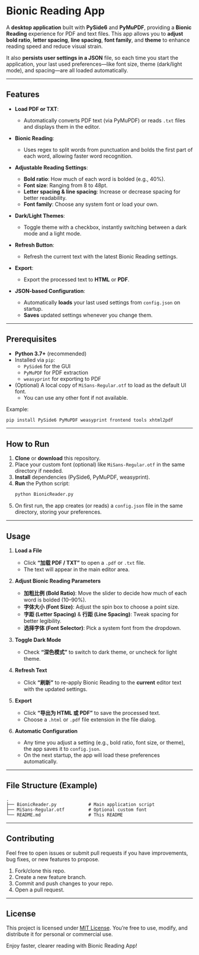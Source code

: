 # Bionic Reading App

A **desktop application** built with **PySide6** and **PyMuPDF**, providing a **Bionic Reading** experience for PDF and text files. This app allows you to **adjust bold ratio**, **letter spacing**, **line spacing**, **font family**, and **theme** to enhance reading speed and reduce visual strain.  

It also **persists user settings in a JSON** file, so each time you start the application, your last used preferences—like font size, theme (dark/light mode), and spacing—are all loaded automatically.

---

## Features

- **Load PDF or TXT**:
  - Automatically converts PDF text (via PyMuPDF) or reads `.txt` files and displays them in the editor.

- **Bionic Reading**:
  - Uses regex to split words from punctuation and bolds the first part of each word, allowing faster word recognition.

- **Adjustable Reading Settings**:
  - **Bold ratio**: How much of each word is bolded (e.g., 40%).
  - **Font size**: Ranging from 8 to 48pt.
  - **Letter spacing & line spacing**: Increase or decrease spacing for better readability.
  - **Font family**: Choose any system font or load your own.

- **Dark/Light Themes**:
  - Toggle theme with a checkbox, instantly switching between a dark mode and a light mode.

- **Refresh Button**:
  - Refresh the current text with the latest Bionic Reading settings.

- **Export**:
  - Export the processed text to **HTML** or **PDF**.

- **JSON-based Configuration**:
  - Automatically **loads** your last used settings from `config.json` on startup.
  - **Saves** updated settings whenever you change them.

---

## Prerequisites

- **Python 3.7+** (recommended)
- Installed via `pip`:
  - `PySide6` for the GUI
  - `PyMuPDF` for PDF extraction
  - `weasyprint` for exporting to PDF
- (Optional) A local copy of `MiSans-Regular.otf` to load as the default UI font. 
  - You can use any other font if not available.

Example:
```bash
pip install PySide6 PyMuPDF weasyprint frontend tools xhtml2pdf
```

---

## How to Run

1. **Clone** or **download** this repository.
2. Place your custom font (optional) like `MiSans-Regular.otf` in the same directory if needed.
3. **Install** dependencies (PySide6, PyMuPDF, weasyprint).
4. **Run** the Python script:
   ```bash
   python BionicReader.py
   ```
5. On first run, the app creates (or reads) a `config.json` file in the same directory, storing your preferences.

---

## Usage

1. **Load a File**  
   - Click **“加载 PDF / TXT”** to open a `.pdf` or `.txt` file.
   - The text will appear in the main editor area.

2. **Adjust Bionic Reading Parameters**  
   - **加粗比例 (Bold Ratio)**: Move the slider to decide how much of each word is bolded (10–90%).  
   - **字体大小 (Font Size)**: Adjust the spin box to choose a point size.  
   - **字距 (Letter Spacing)** & **行距 (Line Spacing)**: Tweak spacing for better legibility.  
   - **选择字体 (Font Selector)**: Pick a system font from the dropdown.

3. **Toggle Dark Mode**  
   - Check **“深色模式”** to switch to dark theme, or uncheck for light theme.

4. **Refresh Text**  
   - Click **“刷新”** to re-apply Bionic Reading to the **current** editor text with the updated settings.

5. **Export**  
   - Click **“导出为 HTML 或 PDF”** to save the processed text.  
   - Choose a `.html` or `.pdf` file extension in the file dialog.

6. **Automatic Configuration**  
   - Any time you adjust a setting (e.g., bold ratio, font size, or theme), the app saves it to `config.json`.  
   - On the next startup, the app will load these preferences automatically.

---

## File Structure (Example)

```
.
├── BionicReader.py            # Main application script
├── MiSans-Regular.otf         # Optional custom font
└── README.md                  # This README
```

---

## Contributing

Feel free to open issues or submit pull requests if you have improvements, bug fixes, or new features to propose.  

1. Fork/clone this repo.
2. Create a new feature branch.
3. Commit and push changes to your repo.
4. Open a pull request.

---

## License

This project is licensed under [MIT License](https://opensource.org/licenses/MIT). You’re free to use, modify, and distribute it for personal or commercial use.  

Enjoy faster, clearer reading with Bionic Reading App!  

